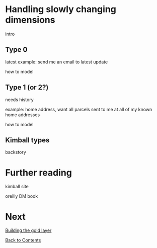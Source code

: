 # Handling slowly changing dimensions

intro

## Type 0
latest
example: send me an email to latest update

how to model 

## Type 1 (or 2?)
needs history

example: home address, want all parcels sent to me at all of my known home addresses

how to model

## Kimball types
backstory

# Further reading
kimball site

oreilly DM book


# Next
[Building the gold layer](/gold.md)

[Back to Contents](/contents.md)
